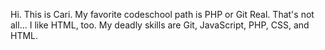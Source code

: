 Hi. This is Cari. My favorite codeschool path is PHP or Git Real. 
That's not all... I like HTML, too.
My deadly skills are Git, JavaScript, PHP, CSS, and HTML.
